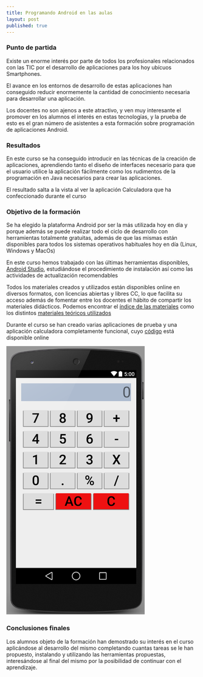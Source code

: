```yaml
---
title: Programando Android en las aulas
layout: post
published: true
---
```


### Punto de partida

Existe un enorme interés por parte de todos los profesionales relacionados con las TIC por el desarrollo de aplicaciones para los hoy ubícuos Smartphones.

El avance en los entornos de desarrollo de estas aplicaciones han conseguido reducir enormemente la cantidad de conocimiento necesaria para desarrollar una aplicación.

Los docentes no son ajenos a este atractivo, y ven muy interesante el promover en los alumnos el interés en estas tecnologías, y la prueba de esto es el gran número de asistentes a esta formación sobre programación de aplicaciones Android.

### Resultados

En este curso se ha conseguido introducir en las técnicas de la creación de aplicaciones, aprendiendo tanto el diseño de interfaces necesario para que el usuario utilice la aplicación fácilmente como los rudimentos de la programación en Java necesarios para crear las aplicaciones.

El resultado salta a la vista al ver la aplicación Calculadora que ha confeccionado durante el curso

### Objetivo de la formación

Se ha elegido la plataforma Android por ser la más utilizada hoy en día y porque además se puede realizar todo el ciclo de desarrollo con herramientas totalmente gratuitas, además de que las mismas están disponibles para todos los sistemas operativos habituales hoy en día (Linux, Windows y MacOs)

En este curso hemos trabajado con las últimas herramientas disponibles, [Android Studio](http://developer.android.com/sdk/index.html), estudiándose el procedimiento de instalación así como las actividades de actualización recomendables

Todos los materiales creados y utilizados están disponibles online en diversos formatos, con licencias abiertas y libres CC, lo que facilita su acceso además de fomentar entre los docentes el hábito de compartir los materiales didácticos. Podemos encontrar el [índice de las materiales](https://github.com/javacasm/temarioAndroid/blob/master/indice.md) como los distintos [materiales teóricos utilizados](https://github.com/javacasm/temarioAndroid/tree/master/Documentaci%C3%B3n%20curso%20Android%202014)

Durante el curso se han creado varias aplicaciones de prueba y una aplicación calculadora completamente funcional, cuyo [código](https://github.com/javacasm/Calculadora2.3.3) está disponible online

![app calculadora](https://github.com/javacasm/temarioAndroid/blob/master/App%20Caclculadora.png?raw=true)

### Conclusiones finales

Los alumnos objeto de la formación han demostrado su interés en el curso aplicándose al desarrollo del mismo completando cuantas tareas se le han propuesto, instalando y utilizando las herramientas propuestas, interesándose al final del mismo por la posibilidad de continuar con el aprendizaje.